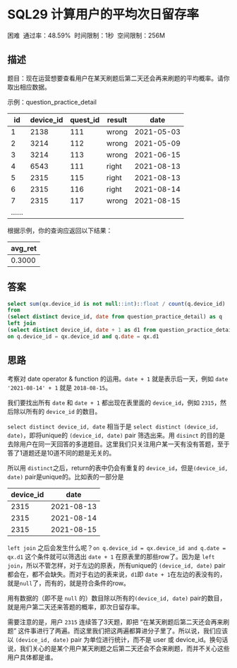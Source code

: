 # SQL29 计算用户的平均次日留存率

困难  通过率：48.59%  时间限制：1秒  空间限制：256M

## 描述

题目：现在运营想要查看用户在某天刷题后第二天还会再来刷题的平均概率。请你取出相应数据。

示例：question_practice_detail

| id  | device_id | quest_id | result    | date       |
| --- | --------- | -------- | --------- | ---------- |
| 1   | 2138      | 111      | wrong     | 2021-05-03 |
| 2   | 3214      | 112      | wrong<br> | 2021-05-09 |
| 3   | 3214      | 113      | wrong<br> | 2021-06-15 |
| 4   | 6543      | 111      | right     | 2021-08-13 |
| 5   | 2315      | 115      | right<br> | 2021-08-13 |
| 6   | 2315      | 116      | right<br> | 2021-08-14 |
| 7   | 2315      | 117      | wrong<br> | 2021-08-15 |
| ……  | <br>      | <br>     | <br>      | <br>       |

根据示例，你的查询应返回以下结果：

| avg_ret |
| ------- |
| 0.3000  |

## 答案

```sql
select sum(qx.device_id is not null::int)::float / count(q.device_id)
from
(select distinct device_id, date from question_practice_detail) as q
left join
(select distinct device_id, date + 1 as d1 from question_practice_detail) as qx
on q.device_id = qx.device_id and q.date = qx.d1
```

## 思路

考察对 date operator & function 的运用。`date + 1` 就是表示后一天，例如 `date '2021-08-14' + 1` 就是 `2018-08-15`。

我们要找出所有 `date` 和 `date + 1` 都出现在表里面的 `device_id`，例如 `2315`，然后除以所有的 `device_id` 的数目。

`select distinct device_id, date` 相当于是 `select distinct (device_id, date)`，即将unique的 `(device_id, date)` pair 筛选出来。用 `disinct` 的目的是去除用户在同一天回答的多道题目。这里我们只关注用户某一天有没有答题，至于答了1道题还是10道不同的题是无关的。

所以用 `distinct`之后，return的表中仍会有重复的 `device_id`，但是`(device_id, date)` pair是unique的。比如表的一部分是

| device_id | date       |
| --------- | ---------- |
| 2315      | 2021-08-13 |
| 2315      | 2021-08-14 |
| 2315      | 2021-08-15 |

`left join` 之后会发生什么呢？`on q.device_id = qx.device_id and q.date = qx.d1` 这个条件就可以筛选出 `date + 1` 在原表里的那些row了。因为是 `left join`，所以不管怎样，对于左边的原表，所有unique的 `(device_id, date)` pair都会在，都不会缺失。而对于右边的表来说，`d1`即 `date + 1`在左边的表没有的，就是`null`了，而有的，就是符合条件的row。

用有数据的（即不是 `null` 的）数目除以所有的`(device_id, date)` pair的数目，就是用户第二天还来答题的概率，即次日留存率。

需要注意的是，用户 `2315` 连续答了3天题，即把 “在某天刷题后第二天还会再来刷题” 这件事进行了两遍。而这里我们把这两遍都算进分子里了。所以说，我们应该以 `(device_id, date)` pair 为单位进行统计，而不是 user 或 device_id。换句话说，我们关心的是某个用户某天刷题之后第二天还会不会来刷题，而并不关心这些用户具体都是谁。


